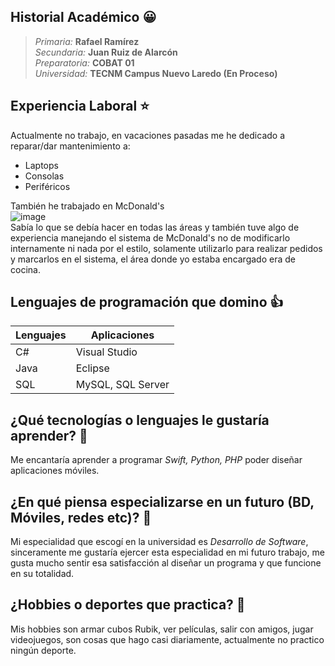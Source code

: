 ## Historial Académico :grinning:
>*Primaria:* **Rafael Ramírez**  
>*Secundaria:* **Juan Ruiz de Alarcón**  
>*Preparatoria:* **COBAT 01**  
>*Universidad:* **TECNM Campus Nuevo Laredo (En Proceso)**

## Experiencia Laboral :star:
Actualmente no trabajo, en vacaciones pasadas me he dedicado a reparar/dar mantenimiento a: 
* Laptops
* Consolas
* Periféricos

También he trabajado en McDonald's  
![image](https://upload.wikimedia.org/wikipedia/commons/thumb/4/4b/McDonald%27s_logo.svg/220px-McDonald%27s_logo.svg.png)  
Sabía lo que se debía hacer en todas las áreas y también tuve algo de experiencia manejando el sistema de McDonald's no de modificarlo internamente ni nada por el estilo, solamente utilizarlo para realizar pedidos y marcarlos en el sistema, el área donde yo estaba encargado era de cocina.

## Lenguajes de programación que domino :thumbsup:
| Lenguajes | Aplicaciones      |
|-----------|-------------------|
| C#        | Visual Studio     |
| Java      | Eclipse           |
| SQL       | MySQL, SQL Server |

## ¿Qué tecnologías o lenguajes le gustaría aprender? 	:eyes:
Me encantaría aprender a programar _Swift, Python, PHP_
poder diseñar aplicaciones móviles.

## ¿En qué piensa especializarse en un futuro (BD, Móviles, redes etc)? :iphone:
Mi especialidad que escogí en la universidad es _Desarrollo de Software_, sinceramente me gustaría ejercer esta especialidad en mi futuro trabajo, me gusta mucho sentir esa satisfacción al diseñar un programa y que funcione en su totalidad.

## ¿Hobbies o deportes que practica? :basketball:
Mis hobbies son armar cubos Rubik, ver películas, salir con amigos, jugar videojuegos, son cosas que hago casi diariamente, actualmente no practico ningún deporte.
